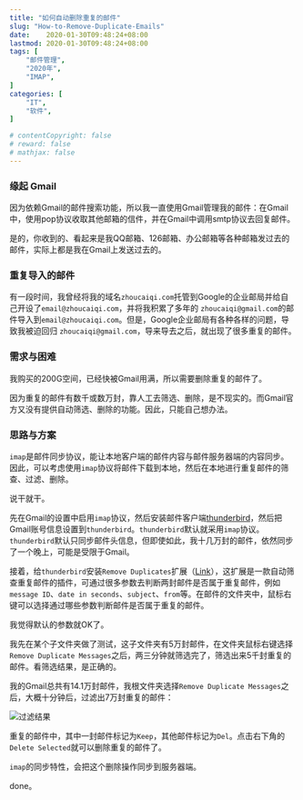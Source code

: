 ```yaml
---
title: "如何自动删除重复的邮件"
slug: "How-to-Remove-Duplicate-Emails"
date:    2020-01-30T09:48:24+08:00
lastmod: 2020-01-30T09:48:24+08:00
tags: [
    "邮件管理",
    "2020年",
    "IMAP",
]
categories: [
    "IT",
    "软件",
]

# contentCopyright: false
# reward: false
# mathjax: false
---
```


### 缘起 Gmail

因为依赖Gmail的邮件搜索功能，所以我一直使用Gmail管理我的邮件：在Gmail中，使用pop协议收取其他邮箱的信件，并在Gmail中调用smtp协议去回复邮件。

是的，你收到的、看起来是我QQ邮箱、126邮箱、办公邮箱等各种邮箱发过去的邮件，实际上都是我在Gmail上发送过去的。

### 重复导入的邮件

有一段时间，我曾经将我的域名`zhoucaiqi.com`托管到Google的企业邮局并给自己开设了`email@zhoucaiqi.com`，并将我积累了多年的 `zhoucaiqi@gmail.com`的邮件导入到`email@zhoucaiqi.com`。但是，Google企业邮局有各种各样的问题，导致我被迫回归 `zhoucaiqi@gmail.com`，导来导去之后，就出现了很多重复的邮件。<!--more-->

### 需求与困难

我购买的200G空间，已经快被Gmail用满，所以需要删除重复的邮件了。

因为重复的邮件有数千或数万封，靠人工去筛选、删除，是不现实的。而Gmail官方又没有提供自动筛选、删除的功能。因此，只能自己想办法。

### 思路与方案

`imap`是邮件同步协议，能让本地客户端的邮件内容与邮件服务器端的内容同步。因此，可以考虑使用`imap`协议将邮件下载到本地，然后在本地进行重复邮件的筛查、过滤、删除。

说干就干。

先在Gmail的设置中启用`imap`协议，然后安装邮件客户端[thunderbird](https://www.thunderbird.net/zh-CN/)，然后把Gmail账号信息设置到`thunderbird`。`thunderbird`默认就采用`imap`协议。`thunderbird`默认只同步邮件头信息，但即使如此，我十几万封的邮件，依然同步了一个晚上，可能是受限于Gmail。

接着，给`thunderbird`安装`Remove Duplicates`扩展（[Link](https://addons.thunderbird.net/en-US/thunderbird/addon/remove-duplicates/)），这扩展是一款自动筛查重复邮件的插件，可通过很多参数去判断两封邮件是否属于重复邮件，例如 `message ID`、`date in seconds`、`subject`、`from`等。在邮件的文件夹中，鼠标右键可以选择通过哪些参数判断邮件是否属于重复的邮件。

我觉得默认的参数就OK了。

我先在某个子文件夹做了测试，这子文件夹有5万封邮件，在文件夹鼠标右键选择`Remove Duplicate Messages`之后，两三分钟就筛选完了，筛选出来5千封重复的邮件。看筛选结果，是正确的。

我的Gmail总共有14.1万封邮件，我根文件夹选择`Remove Duplicate Messages`之后，大概十分钟后，过滤出7万封重复的邮件：

![过滤结果](/img/202001/thunderbird-remove-duplicates.png)

重复的邮件中，其中一封邮件标记为`Keep`，其他邮件标记为`Del`。点击右下角的`Delete Selected`就可以删除重复的邮件了。

`imap`的同步特性，会把这个删除操作同步到服务器端。

done。





